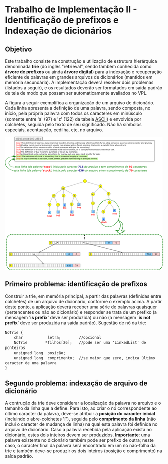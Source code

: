 # Trabalho de Implementação II - Identificação de prefixos e Indexação de dicionários

## Objetivo 

Este trabalho consiste na construção e utilização de estrutura hierárquica denominada **trie** (do inglês "re**tri**eval", 
sendo também conhecida como **árvore de prefixos** ou ainda **árvore digital**) para a indexação e recuperação eficiente de palavras em grandes arquivos de dicionários (mantidos em memória secundária). A implementação deverá resolver dois problemas (listados a seguir), e os resultados deverão ser formatados em saída padrão de tela de modo que possam ser automaticamente 
avaliados no VPL.

A figura a seguir exemplifica a organização de um arquivo de dicionário. Cada linha apresenta a definição de uma palavra, sendo composta, no início, pela própria palavra com todos os caracteres em minúsculo (somente entre 'a' (97) e 'z' (122) da tabela [ASCII](https://pt.wikipedia.org/wiki/ASCII)) e envolvida por colchetes, seguida pelo texto de seu significado. Não há símbolos especiais, acentuação, cedilha, etc, no arquivo.

![dict](dict.png)

## Primeiro problema: identificação de prefixos

Construir a trie, em memória principal, a partir das palavras (definidas entre colchetes) de um arquivo de dicionário, conforme o exemplo acima. A partir deste ponto, a aplicação deverá receber uma série de palavras quaisquer (pertencentes ou não ao dicionário) e responder se trata de um prefixo (a mensagem '**is prefix**' deve ser produzida) ou não (a mensagem '**is not prefix**' deve ser produzida na saída padrão). Sugestão de nó da trie:

```
NoTrie {
    char           letra;        //opcional
    NoTrie        *filhos[26];   //pode ser uma 'LinkedList' de ponteiros
    unsigned long  posição;
    unsigned long  comprimento;  //se maior que zero, indica último caracter de uma palavra
}
```

## Segundo problema: indexação de arquivo de dicionário

A contrução da trie deve considerar a localização da palavra no arquivo e o tamanho da linha que a define. Para isto, ao criar o nó correspondente ao último caracter da palavra, deve-se atribuir a **posição do caracter inicial** (incluindo o abre-colchetes '['), seguida pelo **comprimento da linha** (não inclui o caracter de mudança de linha) na qual esta palavra foi definida no arquivo de dicionário. Caso a palavra recebida pela aplicação exista no dicionário, estes dois inteiros devem ser produzidos. **Importante**: uma palavra existente no dicionário também pode ser prefixo de outra; neste caso, o caracter final da palavra será encontrado em um nó não-folha da trie e também deve-se produzir os dois inteiros (posição e comprimento) na saída padrão.

